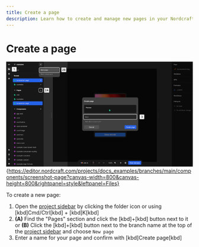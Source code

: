 ```yaml
---
title: Create a page
description: Learn how to create and manage new pages in your Nordcraft project by using the project sidebar and some handy keyboard shortcuts.
---
```


# Create a page

![An annotated view of the Nordcraft editor that corresponds with the list items below. The create page dialog is open, giving you the option to name your new page. The project sidebar is visible on the right, showing the context menu that appears when you right click on a page in the pages list.|16/9](create-a-page.webp 'Create a page'){https://editor.nordcraft.com/projects/docs_examples/branches/main/components/screenshot-page?canvas-width=800&canvas-height=800&rightpanel=style&leftpanel=Files}

To create a new page:

1. Open the [project sidebar](/the-editor/project-sidebar) by clicking the folder icon or using [kbd]Cmd/Ctrl[kbd] + [kbd]K[kbd]
2. **(A)** Find the "Pages" section and click the [kbd]+[kbd] button next to it or
   **(B)** Click the [kbd]+[kbd] button next to the branch name at the top of the [project sidebar](/the-editor/project-sidebar) and choose `New page`
3. Enter a name for your page and confirm with [kbd]Create page[kbd]
